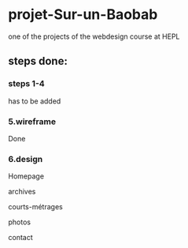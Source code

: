 # projet-Sur-un-Baobab
one of the projects of the webdesign course at HEPL

## steps done:
### steps 1-4
has to be added

### 5.wireframe
Done

### 6.design
Homepage

archives

courts-métrages

photos

contact




